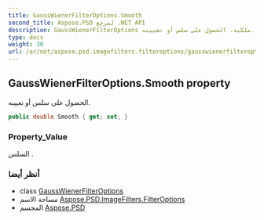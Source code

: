 ```yaml
---
title: GaussWienerFilterOptions.Smooth
second_title: Aspose.PSD لمرجع .NET API
description: GaussWienerFilterOptions ملكية. الحصول على سلس أو تعيينه.
type: docs
weight: 30
url: /ar/net/aspose.psd.imagefilters.filteroptions/gausswienerfilteroptions/smooth/
---
```

## GaussWienerFilterOptions.Smooth property

الحصول على سلس أو تعيينه.

```csharp
public double Smooth { get; set; }
```

### Property_Value

السلس .

### أنظر أيضا

* class [GaussWienerFilterOptions](../)
* مساحة الاسم [Aspose.PSD.ImageFilters.FilterOptions](../../gausswienerfilteroptions/)
* المجسم [Aspose.PSD](../../../)


